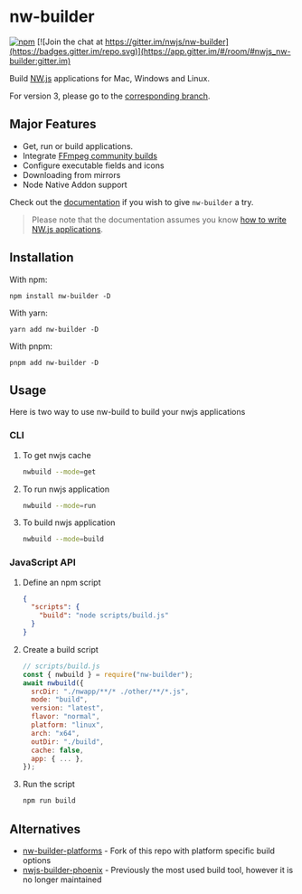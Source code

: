 # nw-builder

[![npm](https://img.shields.io/npm/v/nw-builder/latest)](https://www.npmjs.com/package/nw-builder/v/latest)
[![Join the chat at https://gitter.im/nwjs/nw-builder](https://badges.gitter.im/repo.svg)](https://app.gitter.im/#/room/#nwjs_nw-builder:gitter.im)

Build [NW.js](https://github.com/nwjs/nw.js) applications for Mac, Windows and Linux.

For version 3, please go to the [corresponding branch](https://github.com/nwutils/nw-builder/tree/v3).

## Major Features

- Get, run or build applications.
- Integrate [FFmpeg community builds](https://github.com/nwjs-ffmpeg-prebuilt/nwjs-ffmpeg-prebuilt)
- Configure executable fields and icons
- Downloading from mirrors
- Node Native Addon support

Check out the [documentation](https://nwutils.io/nw-builder/) if you wish to give `nw-builder` a try.

> Please note that the documentation assumes you know [how to write NW.js applications](https://nwjs.readthedocs.io/en/latest/For%20Users/Getting%20Started/).

## Installation

With npm:

```shell
npm install nw-builder -D
```

With yarn:

```shell
yarn add nw-builder -D
```

With pnpm:

```shell
pnpm add nw-builder -D
```

## Usage

Here is two way to use nw-build to build your nwjs applications

### CLI

1. To get nwjs cache
    ```bash
    nwbuild --mode=get
    ```
2. To run nwjs application
    ```bash
    nwbuild --mode=run
    ```
3. To build nwjs application
    ```bash
    nwbuild --mode=build
    ```

### JavaScript API
1. Define an npm script
    ```json
    {
      "scripts": {
        "build": "node scripts/build.js"
      }
    }
    ```
2. Create a build script
    ```javascript
    // scripts/build.js
    const { nwbuild } = require("nw-builder");
    await nwbuild({
      srcDir: "./nwapp/**/* ./other/**/*.js",
      mode: "build",
      version: "latest",
      flavor: "normal",
      platform: "linux",
      arch: "x64",
      outDir: "./build",
      cache: false,
      app: { ... },
    });
    ```
3. Run the script
    ```bash
    npm run build
    ```

## Alternatives

- [nw-builder-platforms](https://github.com/naviapps/nw-builder-platforms) - Fork of this repo with platform specific build options
- [nwjs-builder-phoenix](https://github.com/evshiron/nwjs-builder-phoenix) - Previously the most used build tool, however it is no longer maintained
